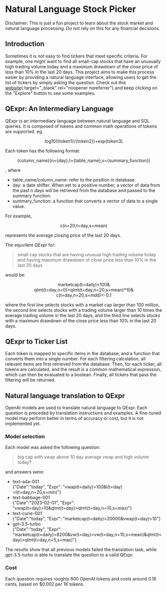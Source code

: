# Natural Language Stock Picker

Disclaimer: This is just a fun project to learn about the stock market and natural language processing. Do not rely on this for any financial decisions.

## Introduction
Sometimes it is not easy to find tickers that meet specific criteria. For example, one might want to find all small-cap stocks that have an unusually high trading volume today and a maximum drawdown of the close price of less than 10% in the last 20 days. This project aims to make this process easier by providing a natural language interface, allowing users to get the list of tickers by simply asking the question. Check out this [website](https://www.stockchatai.com){:target="_blank" rel="noopener noreferrer"} and keep clicking on the "Explore" button to see some examples.

## QExpr: An Intermediary Language
QExpr is an intermediary language between natural language and SQL queries. It is composed of tokens and common math operations of tokens are supported. eg.
<p align="center">
log10({token1}/{token2})+exp(token3) 
</p>
Each token has the following format:
<p align="center">
{column_name}(n={day},t={table_name},s={summary_function})
</p>
, where

- table_name/column_name: refer to the position in database.
- day: a date shifter. When set to a positive number, a vector of data from the past n days will be retrieved from the database and passed to the summary function.
- summary_function: a function that converts a vector of data to a single value.

For example, 
<p align="center">
c(n=20,t=day,s=mean)
</p>
represents the average closing price of the last 20 days.

The equvilent QExpr for:
<blockquote>
small cap stocks that are having unusual high trading volume today and having maximum drawdown of close price less than 10% in the last 20 days
</blockquote> 
would be:
<p align="center">
marketcap(t=daily)<100&<br>
qlmt(t=day,n=0)>qlmt(t=day,n=20,s=mean)*10&<br>
c(t=day,n=20,s=mdd)<-0.1
</p>
where the first line selects stocks with a market cap larger than 100 million, the second line selects stocks with a trading volume larger than 10 times the average trading volume in the last 20 days, and the third line selects stocks with a maximum drawdown of the close price less than 10% in the last 20 days.

## QExpr to Ticker List
Each token is mapped to specific items in the database, and a function that converts them into a single number. For each filtering calculation, all relevant items are first retrieved from the database. Then, for each ticker, all tokens are calculated, and the result is a common mathematical expression, which can then be evaluated to a boolean. Finally, all tickers that pass the filtering will be returned.

## Natural language translation to QExpr
OpenAI models are used to translate natural language to QExpr. Each question is preceded by translation instructions and examples. A fine-tuned model may perform better in terms of accuracy or cost, but it is not implemented yet.

### Model selection
Each model was asked the following question:
<blockquote>
big cap with vwap above 10 day average vwap and high volume today?
</blockquote> 
and answers were:

- text-ada-001 \
  {"Date":"today", "Expr": "vwap(t=daily)>100&l(t=day)<l(t=day,n=20,s=min)"}
- text-babbage-001 \
  {"Date":"2023-02-01", "Expr": "vwap(t=day)>10&qlmt(t=day)>qlmt(t=day,n=10,s=max)"}
- text-curie-001 \
  {"Date":"today", "Expr": "marketcap(t=daily)>20000&vwap(t=day)>10"}
- gpt-3.5-turbo \
  {"Date":"today", "Expr": "marketcap(t=daily)>8200&vw(t=day)>vw(t=day,n=10,s=mean)&qlmt(t=day)>qlmt(t=day,n=5,s=max)"}

The results show that all previous models failed the translation task, while gpt-3.5-turbo is able to translate the question to a valid QExpr.

### Cost
Each question requires roughly 800 OpenAI tokens and costs around 0.16 cents, based on $0.002 per 1K tokens.

